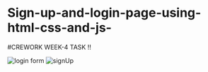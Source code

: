 # Sign-up-and-login-page-using-html-css-and-js-

#CREWORK WEEK-4 TASK !!

![login form](https://user-images.githubusercontent.com/64263080/184535187-161aa9a4-2993-4bd6-9274-5b4126a1a471.JPG)
![signUp](https://user-images.githubusercontent.com/64263080/184535195-e487b6bd-cb79-41dd-bff2-75f015c7f652.JPG)

 

